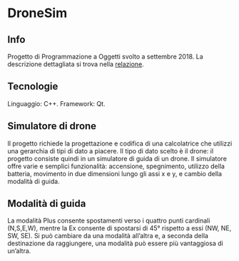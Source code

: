 # DroneSim
## Info
Progetto di Programmazione a Oggetti svolto a settembre 2018.  La descrizione dettagliata si trova nella [relazione]([https://github.com/nevepura/drone-simulator/blob/master/relazione%20DroneSim.pdf](https://github.com/nevepura/drone-simulator/blob/master/relazione%20DroneSim.pdf)).
## Tecnologie
Linguaggio: C++.
Framework: Qt.
## Simulatore di drone
Il progetto richiede la progettazione e codifica di una calcolatrice che utilizzi una gerarchia di tipi di dato a piacere. Il tipo di dato scelto è il drone: il progetto consiste quindi in un simulatore di guida di un drone.
Il simulatore offre varie e semplici funzionalità: accensione, spegnimento, utilizzo della batteria, movimento in due dimensioni lungo gli assi x e y, e cambio della modalità di guida.

## Modalità di guida
La modalità Plus consente spostamenti verso i quattro punti cardinali (N,S,E,W), mentre la Ex consente di spostarsi di 45° rispetto a essi (NW, NE, SW, SE). Si può cambiare da una modalità all’altra e, a seconda della destinazione da raggiungere, una modalità può essere più vantaggiosa di un’altra. 
